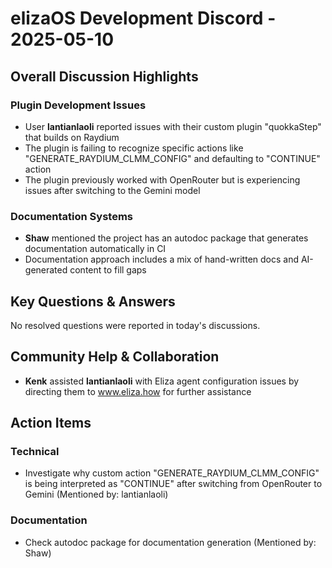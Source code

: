 # elizaOS Development Discord - 2025-05-10

## Overall Discussion Highlights

### Plugin Development Issues
- User **lantianlaoli** reported issues with their custom plugin "quokkaStep" that builds on Raydium
- The plugin is failing to recognize specific actions like "GENERATE_RAYDIUM_CLMM_CONFIG" and defaulting to "CONTINUE" action
- The plugin previously worked with OpenRouter but is experiencing issues after switching to the Gemini model

### Documentation Systems
- **Shaw** mentioned the project has an autodoc package that generates documentation automatically in CI
- Documentation approach includes a mix of hand-written docs and AI-generated content to fill gaps

## Key Questions & Answers
No resolved questions were reported in today's discussions.

## Community Help & Collaboration
- **Kenk** assisted **lantianlaoli** with Eliza agent configuration issues by directing them to www.eliza.how for further assistance

## Action Items

### Technical
- Investigate why custom action "GENERATE_RAYDIUM_CLMM_CONFIG" is being interpreted as "CONTINUE" after switching from OpenRouter to Gemini (Mentioned by: lantianlaoli)

### Documentation
- Check autodoc package for documentation generation (Mentioned by: Shaw)